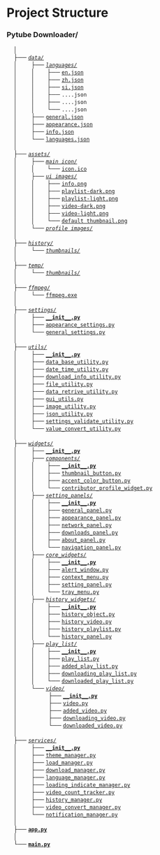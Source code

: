 # Project Structure

### Pytube Downloader/<br>
&nbsp;&nbsp;&nbsp;&nbsp;│<br>
&nbsp;&nbsp;&nbsp;&nbsp;├── [_`data/`_](data/)<br>
&nbsp;&nbsp;&nbsp;&nbsp;│    &nbsp;&nbsp;&nbsp;&nbsp;&nbsp;&nbsp;&nbsp;├── [_`languages/`_](data/languages/)<br>
&nbsp;&nbsp;&nbsp;&nbsp;│    &nbsp;&nbsp;&nbsp;&nbsp;&nbsp;&nbsp;&nbsp;│    &nbsp;&nbsp;&nbsp;&nbsp;&nbsp;&nbsp;├── [`en.json`](data/languages/en.json)<br>
&nbsp;&nbsp;&nbsp;&nbsp;│    &nbsp;&nbsp;&nbsp;&nbsp;&nbsp;&nbsp;&nbsp;│    &nbsp;&nbsp;&nbsp;&nbsp;&nbsp;&nbsp;├── [`zh.json`](data/languages/zh.json)<br>
&nbsp;&nbsp;&nbsp;&nbsp;│    &nbsp;&nbsp;&nbsp;&nbsp;&nbsp;&nbsp;&nbsp;│    &nbsp;&nbsp;&nbsp;&nbsp;&nbsp;&nbsp;├── [`si.json`](data/languages/si.json)<br>
&nbsp;&nbsp;&nbsp;&nbsp;│    &nbsp;&nbsp;&nbsp;&nbsp;&nbsp;&nbsp;&nbsp;│    &nbsp;&nbsp;&nbsp;&nbsp;&nbsp;&nbsp;├── `....json`<br>
&nbsp;&nbsp;&nbsp;&nbsp;│    &nbsp;&nbsp;&nbsp;&nbsp;&nbsp;&nbsp;&nbsp;│    &nbsp;&nbsp;&nbsp;&nbsp;&nbsp;&nbsp;├── `....json`<br>
&nbsp;&nbsp;&nbsp;&nbsp;│    &nbsp;&nbsp;&nbsp;&nbsp;&nbsp;&nbsp;&nbsp;│    &nbsp;&nbsp;&nbsp;&nbsp;&nbsp;&nbsp;└── `....json`<br>
&nbsp;&nbsp;&nbsp;&nbsp;│    &nbsp;&nbsp;&nbsp;&nbsp;&nbsp;&nbsp;&nbsp;├── [`general.json`](data/general.json)<br>
&nbsp;&nbsp;&nbsp;&nbsp;│    &nbsp;&nbsp;&nbsp;&nbsp;&nbsp;&nbsp;&nbsp;├── [`appearance.json`](data/appearance.json)<br>
&nbsp;&nbsp;&nbsp;&nbsp;│    &nbsp;&nbsp;&nbsp;&nbsp;&nbsp;&nbsp;&nbsp;├── [`info.json`](data/info.json)<br>
&nbsp;&nbsp;&nbsp;&nbsp;│    &nbsp;&nbsp;&nbsp;&nbsp;&nbsp;&nbsp;&nbsp;└── [`languages.json`](data/languages.json)<br>
&nbsp;&nbsp;&nbsp;&nbsp;│<br>
&nbsp;&nbsp;&nbsp;&nbsp;├── [_`assets/`_](assets/)<br>
&nbsp;&nbsp;&nbsp;&nbsp;│    &nbsp;&nbsp;&nbsp;&nbsp;&nbsp;&nbsp;&nbsp;├── [_`main icon/`_](assets/main%20icon/)<br>
&nbsp;&nbsp;&nbsp;&nbsp;│    &nbsp;&nbsp;&nbsp;&nbsp;&nbsp;&nbsp;&nbsp;│    &nbsp;&nbsp;&nbsp;&nbsp;&nbsp;&nbsp;└── [`icon.ico`](assets/main%20icon/icon.ico)<br> 
&nbsp;&nbsp;&nbsp;&nbsp;│    &nbsp;&nbsp;&nbsp;&nbsp;&nbsp;&nbsp;&nbsp;├── [_`ui images/`_](assets/ui%20images/)<br>
&nbsp;&nbsp;&nbsp;&nbsp;│    &nbsp;&nbsp;&nbsp;&nbsp;&nbsp;&nbsp;&nbsp;│    &nbsp;&nbsp;&nbsp;&nbsp;&nbsp;&nbsp;├── [`info.png`](assets/ui%20images/info.png)<br> 
&nbsp;&nbsp;&nbsp;&nbsp;│    &nbsp;&nbsp;&nbsp;&nbsp;&nbsp;&nbsp;&nbsp;│    &nbsp;&nbsp;&nbsp;&nbsp;&nbsp;&nbsp;├── [`playlist-dark.png`](assets/ui%20images/playlist-dark.png)<br> 
&nbsp;&nbsp;&nbsp;&nbsp;│    &nbsp;&nbsp;&nbsp;&nbsp;&nbsp;&nbsp;&nbsp;│    &nbsp;&nbsp;&nbsp;&nbsp;&nbsp;&nbsp;├── [`playlist-light.png`](assets/ui%20images/playlist-light.png)<br> 
&nbsp;&nbsp;&nbsp;&nbsp;│    &nbsp;&nbsp;&nbsp;&nbsp;&nbsp;&nbsp;&nbsp;│    &nbsp;&nbsp;&nbsp;&nbsp;&nbsp;&nbsp;├── [`video-dark.png`](assets/ui%20images/video-dark.png)<br> 
&nbsp;&nbsp;&nbsp;&nbsp;│    &nbsp;&nbsp;&nbsp;&nbsp;&nbsp;&nbsp;&nbsp;│    &nbsp;&nbsp;&nbsp;&nbsp;&nbsp;&nbsp;├── [`video-light.png`](assets/ui%20images/video-light.png)<br> 
&nbsp;&nbsp;&nbsp;&nbsp;│    &nbsp;&nbsp;&nbsp;&nbsp;&nbsp;&nbsp;&nbsp;│    &nbsp;&nbsp;&nbsp;&nbsp;&nbsp;&nbsp;└── [`default thumbnail.png`](assets/ui%20images/default%20thumbnail.png)<br>
&nbsp;&nbsp;&nbsp;&nbsp;│    &nbsp;&nbsp;&nbsp;&nbsp;&nbsp;&nbsp;&nbsp;└── [_`profile images/`_](assets/profile%20images/)<br>
&nbsp;&nbsp;&nbsp;&nbsp;│<br>
&nbsp;&nbsp;&nbsp;&nbsp;├── [_`history/`_](history/)<br>
&nbsp;&nbsp;&nbsp;&nbsp;│    &nbsp;&nbsp;&nbsp;&nbsp;&nbsp;&nbsp;&nbsp;└── [_`thumbnails/`_](history/thumbnails/)<br>
&nbsp;&nbsp;&nbsp;&nbsp;│<br>
&nbsp;&nbsp;&nbsp;&nbsp;├── [_`temp/`_](temp/)<br>
&nbsp;&nbsp;&nbsp;&nbsp;│    &nbsp;&nbsp;&nbsp;&nbsp;&nbsp;&nbsp;&nbsp;└── [_`thumbnails/`_](temp/thumbnails/)<br>
&nbsp;&nbsp;&nbsp;&nbsp;│<br>
&nbsp;&nbsp;&nbsp;&nbsp;├── [_`ffmpeg/`_](ffmpeg/)<br>
&nbsp;&nbsp;&nbsp;&nbsp;│    &nbsp;&nbsp;&nbsp;&nbsp;&nbsp;&nbsp;&nbsp;└── [`ffmpeg.exe`](https://ffmpeg.org/download.html)<br>
&nbsp;&nbsp;&nbsp;&nbsp;│<br>
&nbsp;&nbsp;&nbsp;&nbsp;├── [_`settings/`_](settings/)<br>
&nbsp;&nbsp;&nbsp;&nbsp;│    &nbsp;&nbsp;&nbsp;&nbsp;&nbsp;&nbsp;&nbsp;├── [**`__init__.py`**](settings/__init__.py)<br>
&nbsp;&nbsp;&nbsp;&nbsp;│    &nbsp;&nbsp;&nbsp;&nbsp;&nbsp;&nbsp;&nbsp;├── [`appearance_settings.py`](settings/appearance_settings.py)<br>
&nbsp;&nbsp;&nbsp;&nbsp;│    &nbsp;&nbsp;&nbsp;&nbsp;&nbsp;&nbsp;&nbsp;└── [`general_settings.py`](settings/general_settings.py)<br>
&nbsp;&nbsp;&nbsp;&nbsp;│<br>
&nbsp;&nbsp;&nbsp;&nbsp;├── [_`utils/`_](utils/)<br>
&nbsp;&nbsp;&nbsp;&nbsp;│    &nbsp;&nbsp;&nbsp;&nbsp;&nbsp;&nbsp;&nbsp;├── [**`__init__.py`**](utils/__init__.py)<br>
&nbsp;&nbsp;&nbsp;&nbsp;│    &nbsp;&nbsp;&nbsp;&nbsp;&nbsp;&nbsp;&nbsp;├── [`data_base_utility.py`](utils/data_base_utility.py)<br>
&nbsp;&nbsp;&nbsp;&nbsp;│    &nbsp;&nbsp;&nbsp;&nbsp;&nbsp;&nbsp;&nbsp;├── [`date_time_utility.py`](utils/date_time_utility.py)<br>
&nbsp;&nbsp;&nbsp;&nbsp;│    &nbsp;&nbsp;&nbsp;&nbsp;&nbsp;&nbsp;&nbsp;├── [`download_info_utility.py`](utils/download_info_utility.py)<br>
&nbsp;&nbsp;&nbsp;&nbsp;│    &nbsp;&nbsp;&nbsp;&nbsp;&nbsp;&nbsp;&nbsp;├── [`file_utility.py`](utils/file_utility.py)<br>
&nbsp;&nbsp;&nbsp;&nbsp;│    &nbsp;&nbsp;&nbsp;&nbsp;&nbsp;&nbsp;&nbsp;├── [`data_retrive_utility.py`](utils/data_retrive_utility.py)<br>
&nbsp;&nbsp;&nbsp;&nbsp;│    &nbsp;&nbsp;&nbsp;&nbsp;&nbsp;&nbsp;&nbsp;├── [`gui_utils.py`](utils/gui_utils.py)<br>
&nbsp;&nbsp;&nbsp;&nbsp;│    &nbsp;&nbsp;&nbsp;&nbsp;&nbsp;&nbsp;&nbsp;├── [`image_utility.py`](utils/image_utility.py)<br>
&nbsp;&nbsp;&nbsp;&nbsp;│    &nbsp;&nbsp;&nbsp;&nbsp;&nbsp;&nbsp;&nbsp;├── [`json_utility.py`](utils/json_utility.py)<br>
&nbsp;&nbsp;&nbsp;&nbsp;│    &nbsp;&nbsp;&nbsp;&nbsp;&nbsp;&nbsp;&nbsp;├── [`settings_validate_utility.py`](utils/settings_validate_utility.py)<br>
&nbsp;&nbsp;&nbsp;&nbsp;│    &nbsp;&nbsp;&nbsp;&nbsp;&nbsp;&nbsp;&nbsp;└── [`value_convert_utility.py`](utils/value_convert_utility.py)<br>
&nbsp;&nbsp;&nbsp;&nbsp;│<br>
&nbsp;&nbsp;&nbsp;&nbsp;├── [_`widgets/`_](widgets/)<br>
&nbsp;&nbsp;&nbsp;&nbsp;│    &nbsp;&nbsp;&nbsp;&nbsp;&nbsp;&nbsp;&nbsp;├── [**`__init__.py`**](widgets/__init__.py)<br>
&nbsp;&nbsp;&nbsp;&nbsp;│    &nbsp;&nbsp;&nbsp;&nbsp;&nbsp;&nbsp;&nbsp;├── [_`components/`_](widgets/components/)<br>
&nbsp;&nbsp;&nbsp;&nbsp;│    &nbsp;&nbsp;&nbsp;&nbsp;&nbsp;&nbsp;&nbsp;│    &nbsp;&nbsp;&nbsp;&nbsp;&nbsp;&nbsp;├── [**`__init__.py`**](widgets/components/__init__.py)<br>
&nbsp;&nbsp;&nbsp;&nbsp;│    &nbsp;&nbsp;&nbsp;&nbsp;&nbsp;&nbsp;&nbsp;│    &nbsp;&nbsp;&nbsp;&nbsp;&nbsp;&nbsp;├── [`thumbnail_button.py`](widgets/components/thumbnail_button.py)<br> 
&nbsp;&nbsp;&nbsp;&nbsp;│    &nbsp;&nbsp;&nbsp;&nbsp;&nbsp;&nbsp;&nbsp;│    &nbsp;&nbsp;&nbsp;&nbsp;&nbsp;&nbsp;├── [`accent_color_button.py`](widgets/components/accent_color_button.py)<br> 
&nbsp;&nbsp;&nbsp;&nbsp;│    &nbsp;&nbsp;&nbsp;&nbsp;&nbsp;&nbsp;&nbsp;│    &nbsp;&nbsp;&nbsp;&nbsp;&nbsp;&nbsp;└── [`contributor_profile_widget.py`](widgets/components/contributor_profile_widget.py)<br>
&nbsp;&nbsp;&nbsp;&nbsp;│    &nbsp;&nbsp;&nbsp;&nbsp;&nbsp;&nbsp;&nbsp;├── [_`setting_panels/`_](widgets/setting_panels/)<br>
&nbsp;&nbsp;&nbsp;&nbsp;│    &nbsp;&nbsp;&nbsp;&nbsp;&nbsp;&nbsp;&nbsp;│    &nbsp;&nbsp;&nbsp;&nbsp;&nbsp;&nbsp;├── [**`__init__.py`**](widgets/setting_panels/__init__.py)<br>
&nbsp;&nbsp;&nbsp;&nbsp;│    &nbsp;&nbsp;&nbsp;&nbsp;&nbsp;&nbsp;&nbsp;│    &nbsp;&nbsp;&nbsp;&nbsp;&nbsp;&nbsp;├── [`general_panel.py`](widgets/setting_panels/general_panel.py)<br> 
&nbsp;&nbsp;&nbsp;&nbsp;│    &nbsp;&nbsp;&nbsp;&nbsp;&nbsp;&nbsp;&nbsp;│    &nbsp;&nbsp;&nbsp;&nbsp;&nbsp;&nbsp;├── [`appearance_panel.py`](widgets/setting_panels/appearance_panel.py)<br> 
&nbsp;&nbsp;&nbsp;&nbsp;│    &nbsp;&nbsp;&nbsp;&nbsp;&nbsp;&nbsp;&nbsp;│    &nbsp;&nbsp;&nbsp;&nbsp;&nbsp;&nbsp;├── [`network_panel.py`](widgets/setting_panels/network_panel.py)<br> 
&nbsp;&nbsp;&nbsp;&nbsp;│    &nbsp;&nbsp;&nbsp;&nbsp;&nbsp;&nbsp;&nbsp;│    &nbsp;&nbsp;&nbsp;&nbsp;&nbsp;&nbsp;├── [`downloads_panel.py`](widgets/setting_panels/downloads_panel.py)<br> 
&nbsp;&nbsp;&nbsp;&nbsp;│    &nbsp;&nbsp;&nbsp;&nbsp;&nbsp;&nbsp;&nbsp;│    &nbsp;&nbsp;&nbsp;&nbsp;&nbsp;&nbsp;├── [`about_panel.py`](widgets/setting_panels/about_panel.py)<br> 
&nbsp;&nbsp;&nbsp;&nbsp;│    &nbsp;&nbsp;&nbsp;&nbsp;&nbsp;&nbsp;&nbsp;│    &nbsp;&nbsp;&nbsp;&nbsp;&nbsp;&nbsp;└── [`navigation_panel.py`](widgets/setting_panels/navigation_panel.py)<br> 
&nbsp;&nbsp;&nbsp;&nbsp;│    &nbsp;&nbsp;&nbsp;&nbsp;&nbsp;&nbsp;&nbsp;├── [_`core_widgets/`_](widgets/core_widgets/)<br>
&nbsp;&nbsp;&nbsp;&nbsp;│    &nbsp;&nbsp;&nbsp;&nbsp;&nbsp;&nbsp;&nbsp;│    &nbsp;&nbsp;&nbsp;&nbsp;&nbsp;&nbsp;├── [**`__init__.py`**](widgets/core_widgets/__init__.py)<br>
&nbsp;&nbsp;&nbsp;&nbsp;│    &nbsp;&nbsp;&nbsp;&nbsp;&nbsp;&nbsp;&nbsp;│    &nbsp;&nbsp;&nbsp;&nbsp;&nbsp;&nbsp;├── [`alert_window.py`](widgets/core_widgets/alert_window.py)<br> 
&nbsp;&nbsp;&nbsp;&nbsp;│    &nbsp;&nbsp;&nbsp;&nbsp;&nbsp;&nbsp;&nbsp;│    &nbsp;&nbsp;&nbsp;&nbsp;&nbsp;&nbsp;├── [`context_menu.py`](widgets/core_widgets/context_menu.py)<br> 
&nbsp;&nbsp;&nbsp;&nbsp;│    &nbsp;&nbsp;&nbsp;&nbsp;&nbsp;&nbsp;&nbsp;│    &nbsp;&nbsp;&nbsp;&nbsp;&nbsp;&nbsp;├── [`setting_panel.py`](widgets/core_widgets/setting_panel.py)<br> 
&nbsp;&nbsp;&nbsp;&nbsp;│    &nbsp;&nbsp;&nbsp;&nbsp;&nbsp;&nbsp;&nbsp;│    &nbsp;&nbsp;&nbsp;&nbsp;&nbsp;&nbsp;└── [`tray_menu.py`](widgets/core_widgets/tray_menu.py)<br>
&nbsp;&nbsp;&nbsp;&nbsp;│    &nbsp;&nbsp;&nbsp;&nbsp;&nbsp;&nbsp;&nbsp;├── [_`history_widgets/`_](widgets/history_widgets/)<br>
&nbsp;&nbsp;&nbsp;&nbsp;│    &nbsp;&nbsp;&nbsp;&nbsp;&nbsp;&nbsp;&nbsp;│    &nbsp;&nbsp;&nbsp;&nbsp;&nbsp;&nbsp;├── [**`__init__.py`**](widgets/history_widgets/__init__.py)<br>
&nbsp;&nbsp;&nbsp;&nbsp;│    &nbsp;&nbsp;&nbsp;&nbsp;&nbsp;&nbsp;&nbsp;│    &nbsp;&nbsp;&nbsp;&nbsp;&nbsp;&nbsp;├── [`history_object.py`](widgets/history_widgets/history_object.py)<br> 
&nbsp;&nbsp;&nbsp;&nbsp;│    &nbsp;&nbsp;&nbsp;&nbsp;&nbsp;&nbsp;&nbsp;│    &nbsp;&nbsp;&nbsp;&nbsp;&nbsp;&nbsp;├── [`history_video.py`](widgets/history_widgets/history_video.py)<br> 
&nbsp;&nbsp;&nbsp;&nbsp;│    &nbsp;&nbsp;&nbsp;&nbsp;&nbsp;&nbsp;&nbsp;│    &nbsp;&nbsp;&nbsp;&nbsp;&nbsp;&nbsp;├── [`history_playlist.py`](widgets/history_widgets/history_playlist.py)<br>
&nbsp;&nbsp;&nbsp;&nbsp;│    &nbsp;&nbsp;&nbsp;&nbsp;&nbsp;&nbsp;&nbsp;│    &nbsp;&nbsp;&nbsp;&nbsp;&nbsp;&nbsp;└── [`history_panel.py`](widgets/history_widgets/history_panel.py)<br> 
&nbsp;&nbsp;&nbsp;&nbsp;│    &nbsp;&nbsp;&nbsp;&nbsp;&nbsp;&nbsp;&nbsp;├── [_`play_list/`_](widgets/play_list/)<br>
&nbsp;&nbsp;&nbsp;&nbsp;│    &nbsp;&nbsp;&nbsp;&nbsp;&nbsp;&nbsp;&nbsp;│    &nbsp;&nbsp;&nbsp;&nbsp;&nbsp;&nbsp;├── [**`__init__.py`**](widgets/play_list/__init__.py)<br>
&nbsp;&nbsp;&nbsp;&nbsp;│    &nbsp;&nbsp;&nbsp;&nbsp;&nbsp;&nbsp;&nbsp;│    &nbsp;&nbsp;&nbsp;&nbsp;&nbsp;&nbsp;├── [`play_list.py`](widgets/play_list/play_list.py)<br> 
&nbsp;&nbsp;&nbsp;&nbsp;│    &nbsp;&nbsp;&nbsp;&nbsp;&nbsp;&nbsp;&nbsp;│    &nbsp;&nbsp;&nbsp;&nbsp;&nbsp;&nbsp;├── [`added_play_list.py`](widgets/play_list/added_play_list.py)<br> 
&nbsp;&nbsp;&nbsp;&nbsp;│    &nbsp;&nbsp;&nbsp;&nbsp;&nbsp;&nbsp;&nbsp;│    &nbsp;&nbsp;&nbsp;&nbsp;&nbsp;&nbsp;├── [`downloading_play_list.py`](widgets/play_list/downloading_play_list.py)<br> 
&nbsp;&nbsp;&nbsp;&nbsp;│    &nbsp;&nbsp;&nbsp;&nbsp;&nbsp;&nbsp;&nbsp;│    &nbsp;&nbsp;&nbsp;&nbsp;&nbsp;&nbsp;└── [`downloaded_play_list.py`](widgets/play_list/downloaded_play_list.py)<br>
&nbsp;&nbsp;&nbsp;&nbsp;│    &nbsp;&nbsp;&nbsp;&nbsp;&nbsp;&nbsp;&nbsp;└── [_`video/`_](widgets/video/)<br>
&nbsp;&nbsp;&nbsp;&nbsp;│    &nbsp;&nbsp;&nbsp;&nbsp;&nbsp;&nbsp;&nbsp;     &nbsp;&nbsp;&nbsp;&nbsp;&nbsp;&nbsp;&nbsp;&nbsp;&nbsp;├── [**`__init__.py`**](widgets/video/__init__.py)<br>
&nbsp;&nbsp;&nbsp;&nbsp;│    &nbsp;&nbsp;&nbsp;&nbsp;&nbsp;&nbsp;&nbsp;     &nbsp;&nbsp;&nbsp;&nbsp;&nbsp;&nbsp;&nbsp;&nbsp;&nbsp;├── [`video.py`](widgets/video/video.py)<br> 
&nbsp;&nbsp;&nbsp;&nbsp;│    &nbsp;&nbsp;&nbsp;&nbsp;&nbsp;&nbsp;&nbsp;     &nbsp;&nbsp;&nbsp;&nbsp;&nbsp;&nbsp;&nbsp;&nbsp;&nbsp;├── [`added_video.py`](widgets/video/added_video.py)<br> 
&nbsp;&nbsp;&nbsp;&nbsp;│    &nbsp;&nbsp;&nbsp;&nbsp;&nbsp;&nbsp;&nbsp;     &nbsp;&nbsp;&nbsp;&nbsp;&nbsp;&nbsp;&nbsp;&nbsp;&nbsp;├── [`downloading_video.py`](widgets/video/downloading_video.py)<br> 
&nbsp;&nbsp;&nbsp;&nbsp;│    &nbsp;&nbsp;&nbsp;&nbsp;&nbsp;&nbsp;&nbsp;     &nbsp;&nbsp;&nbsp;&nbsp;&nbsp;&nbsp;&nbsp;&nbsp;&nbsp;└── [`downloaded_video.py`](widgets/video/downloaded_video.py)<br>
&nbsp;&nbsp;&nbsp;&nbsp;│<br>
&nbsp;&nbsp;&nbsp;&nbsp;├── [_`services/`_](services/)<br>
&nbsp;&nbsp;&nbsp;&nbsp;│    &nbsp;&nbsp;&nbsp;&nbsp;&nbsp;&nbsp;&nbsp;├── [**`__init__.py`**](services/__init__.py)<br>
&nbsp;&nbsp;&nbsp;&nbsp;│    &nbsp;&nbsp;&nbsp;&nbsp;&nbsp;&nbsp;&nbsp;├── [`theme_manager.py`](services/theme_manager.py)<br>
&nbsp;&nbsp;&nbsp;&nbsp;│    &nbsp;&nbsp;&nbsp;&nbsp;&nbsp;&nbsp;&nbsp;├── [`load_manager.py`](services/load_manager.py)<br>
&nbsp;&nbsp;&nbsp;&nbsp;│    &nbsp;&nbsp;&nbsp;&nbsp;&nbsp;&nbsp;&nbsp;├── [`download_manager.py`](services/download_manager.py)<br>
&nbsp;&nbsp;&nbsp;&nbsp;│    &nbsp;&nbsp;&nbsp;&nbsp;&nbsp;&nbsp;&nbsp;├── [`language_manager.py`](services/language_manager.py)<br>
&nbsp;&nbsp;&nbsp;&nbsp;│    &nbsp;&nbsp;&nbsp;&nbsp;&nbsp;&nbsp;&nbsp;├── [`loading_indicate_manager.py`](services/loading_indicate_manager.py)<br>
&nbsp;&nbsp;&nbsp;&nbsp;│    &nbsp;&nbsp;&nbsp;&nbsp;&nbsp;&nbsp;&nbsp;├── [`video_count_tracker.py`](services/video_count_tracker.py)<br>
&nbsp;&nbsp;&nbsp;&nbsp;│    &nbsp;&nbsp;&nbsp;&nbsp;&nbsp;&nbsp;&nbsp;├── [`history_manager.py`](services/history_manager.py)<br>
&nbsp;&nbsp;&nbsp;&nbsp;│    &nbsp;&nbsp;&nbsp;&nbsp;&nbsp;&nbsp;&nbsp;├── [`video_convert_manager.py`](services/video_convert_manager.py)<br>
&nbsp;&nbsp;&nbsp;&nbsp;│    &nbsp;&nbsp;&nbsp;&nbsp;&nbsp;&nbsp;&nbsp;└── [`notification_manager.py`](services/notification_manager.py)<br>
&nbsp;&nbsp;&nbsp;&nbsp;│<br>
&nbsp;&nbsp;&nbsp;&nbsp;├── [**`app.py`**](app.py)<br>
&nbsp;&nbsp;&nbsp;&nbsp;│<br>
&nbsp;&nbsp;&nbsp;&nbsp;└── [**`main.py`**](main.py)<br>
